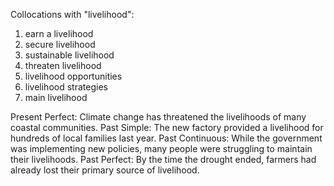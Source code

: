 Collocations with "livelihood":

1. earn a livelihood
2. secure livelihood
3. sustainable livelihood
4. threaten livelihood
5. livelihood opportunities
6. livelihood strategies
7. main livelihood

Present Perfect: Climate change has threatened the livelihoods of many coastal communities.
Past Simple: The new factory provided a livelihood for hundreds of local families last year.
Past Continuous: While the government was implementing new policies, many people were struggling to maintain their livelihoods.
Past Perfect: By the time the drought ended, farmers had already lost their primary source of livelihood.